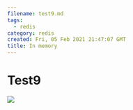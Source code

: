 ```yaml
---
filename: test9.md
tags:
  - redis
category: redis
created: Fri, 05 Feb 2021 21:47:07 GMT
title: In memory
---
```


# Test9

<img src="https://redis.io/wp-content/uploads/2023/04/diagram-mobile-banking-session-store.svg?&auto=webp&quality=85,75&width=800"/>
